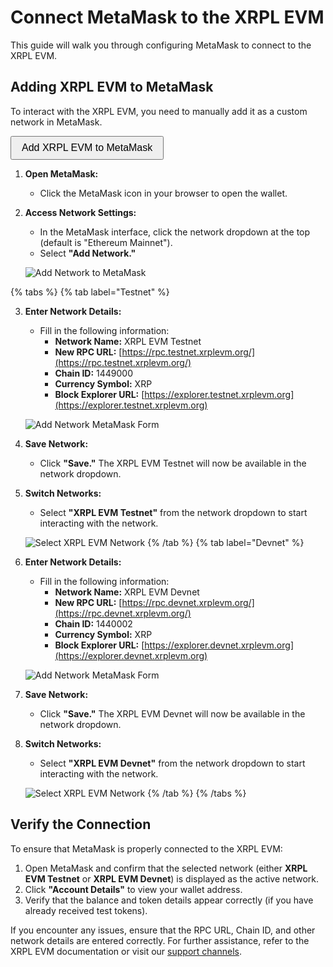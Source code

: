 # Connect MetaMask to the XRPL EVM

This guide will walk you through configuring MetaMask to connect to the XRPL EVM.

## Adding XRPL EVM to MetaMask

To interact with the XRPL EVM, you need to manually add it as a custom network in MetaMask.

<!-- Insert this where you want the button to appear -->
<button id="addXRPLNetworkBtn" style="padding: 0.5rem 1rem; font-size: 1rem; cursor: pointer;">
  Add XRPL EVM to MetaMask
</button>

<script>
  // Wait until the DOM is fully loaded
  document.addEventListener("DOMContentLoaded", function() {
    const btn = document.getElementById('addXRPLNetworkBtn');
    btn.addEventListener('click', async () => {
      if (typeof window.ethereum !== 'undefined') {
        try {
          await window.ethereum.request({
            method: 'wallet_addEthereumChain',
            params: [{
              chainId: "0x161C28", // Hexadecimal for 1449000 (Testnet)
              chainName: "XRPL EVM Testnet",
              rpcUrls: ["https://rpc.testnet.xrplevm.org/"],
              // Optional: Provide icon URLs if available
              iconUrls: [
                "https://xrplevm.org/images/icon.svg"  // update with your valid icon URL
              ],
              nativeCurrency: {
                name: "XRP",
                symbol: "XRP",
                decimals: 18
              },
              blockExplorerUrls: ["https://explorer.testnet.xrplevm.org"]
            }]
          });
        } catch (error) {
          console.error('Error adding XRPL EVM network:', error);
          alert('Failed to add network. Check your console for details.');
        }
      } else {
        alert('MetaMask is not installed. Please install MetaMask and try again.');
      }
    });
  });
</script>


1. **Open MetaMask:**

   - Click the MetaMask icon in your browser to open the wallet.

2. **Access Network Settings:**

   - In the MetaMask interface, click the network dropdown at the top (default is "Ethereum Mainnet").
   - Select **"Add Network."**

   ![Add Network to MetaMask](../images/addNetwork.png)

{% tabs %}
{% tab label="Testnet" %}

3. **Enter Network Details:**

   - Fill in the following information:
     - **Network Name:** XRPL EVM Testnet
     - **New RPC URL:** [https://rpc.testnet.xrplevm.org/](https://rpc.testnet.xrplevm.org/)
     - **Chain ID:** 1449000
     - **Currency Symbol:** XRP
     - **Block Explorer URL:** [https://explorer.testnet.xrplevm.org](https://explorer.testnet.xrplevm.org)

   ![Add Network MetaMask Form](../images/addXRPLEVMTestnetToMetaMask.png)

4. **Save Network:**

   - Click **"Save."** The XRPL EVM Testnet will now be available in the network dropdown.

5. **Switch Networks:**

   - Select **"XRPL EVM Testnet"** from the network dropdown to start interacting with the network.

   ![Select XRPL EVM Network](../images/addedXRPLEVMTestnetToMetaMask.png)
{% /tab %}
{% tab label="Devnet" %}

3. **Enter Network Details:**

   - Fill in the following information:
     - **Network Name:** XRPL EVM Devnet
     - **New RPC URL:** [https://rpc.devnet.xrplevm.org/](https://rpc.devnet.xrplevm.org/)
     - **Chain ID:** 1440002
     - **Currency Symbol:** XRP
     - **Block Explorer URL:** [https://explorer.devnet.xrplevm.org](https://explorer.devnet.xrplevm.org)

   ![Add Network MetaMask Form](../images/addXRPLEVMDevnetToMetaMask.png)

4. **Save Network:**

   - Click **"Save."** The XRPL EVM Devnet will now be available in the network dropdown.

5. **Switch Networks:**

   - Select **"XRPL EVM Devnet"** from the network dropdown to start interacting with the network.

   ![Select XRPL EVM Network](../images/addedXRPLEVMDevnetToMetaMask.png)
{% /tab %}
{% /tabs %}

## Verify the Connection

To ensure that MetaMask is properly connected to the XRPL EVM:

1. Open MetaMask and confirm that the selected network (either **XRPL EVM Testnet** or **XRPL EVM Devnet**) is displayed as the active network.
2. Click **"Account Details"** to view your wallet address.
3. Verify that the balance and token details appear correctly (if you have already received test tokens).

If you encounter any issues, ensure that the RPC URL, Chain ID, and other network details are entered correctly. For further assistance, refer to the XRPL EVM documentation or visit our [support channels](https://discord.gg/xrplevm).

